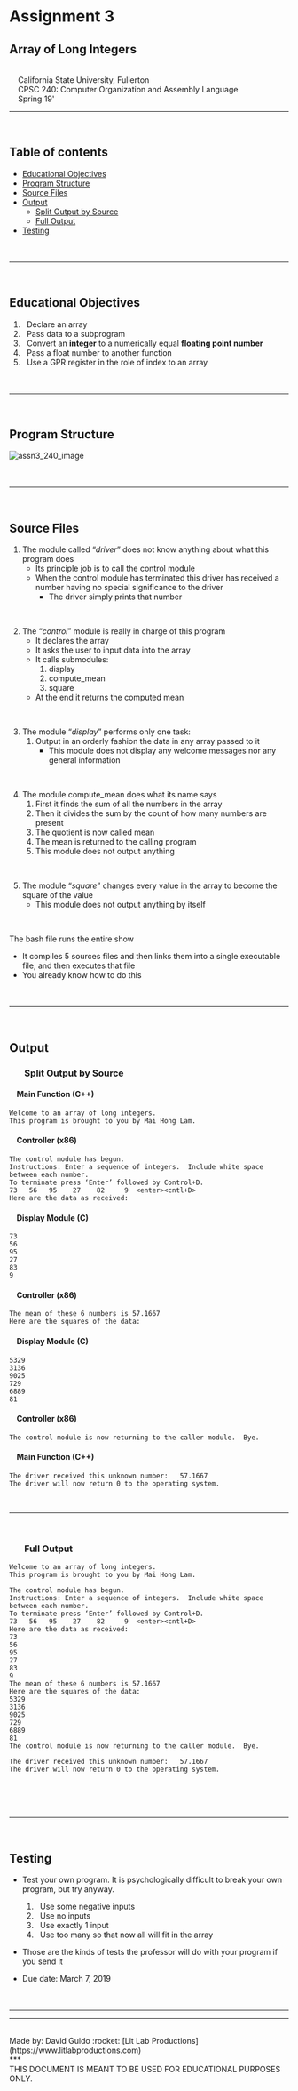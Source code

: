 # Assignment 3
## Array of Long Integers

<br/>&nbsp;&nbsp;&nbsp;&nbsp;California State University, Fullerton
<br/>&nbsp;&nbsp;&nbsp;&nbsp;CPSC 240: Computer Organization and Assembly Language
<br/>&nbsp;&nbsp;&nbsp;&nbsp;Spring 19'
***
<br/>

## Table of contents
  * [Educational Objectives](#educational-objectives)
  * [Program Structure](#program-structure)
  * [Source Files](#source-files)
  * [Output](#output)
     * [Split Output by Source](#split-output-by-source)
     * [Full Output](#full-output)
* [Testing](#testing)
<br/><br/><br/>
***
<br/>

## Educational Objectives
   1.  &nbsp;&nbsp;Declare an array
   2.  &nbsp;&nbsp;Pass data to a subprogram
   3.  &nbsp;&nbsp;Convert an **integer** to a numerically equal **floating point number**
   4.  &nbsp;&nbsp;Pass a float number to another function
   5.  &nbsp;&nbsp;Use a GPR register in the role of index to an array
<br/><br/><br/>
***
<br/>

## Program Structure
![assn3_240_image](https://user-images.githubusercontent.com/47490318/53930932-0065b800-4048-11e9-9533-f4ec277d0c64.png)
<br/><br/><br/>
***
<br/>

## Source Files
1. The module called “*driver*” does not know anything about what this program does  
   - Its principle job is to call the control module
   - When the control module has terminated this driver has received
     a number having no special significance to the driver
     - The driver simply prints that number  
<br/>

2. The “*control*” module is really in charge of this program  
   - It declares the array
   - It asks the user to input data into the array
   - It calls submodules:
     1. display
     2. compute_mean
     3. square
   - At the end it returns the computed mean  
<br/>

3. The module “*display*” performs only one task:  
   1. Output in an orderly fashion the data in any array passed to it
       - This module does not display any welcome messages nor any general information  
<br/>

4. The module compute_mean does what its name says  
   1. First it finds the sum of all the numbers in the array
   2. Then it divides the sum by the count of how many numbers are present
   3. The quotient is now called mean
   4. The mean is returned to the calling program
   5. This module does not output anything  
<br/>

5. The module “*square*” changes every value in the array to become the square of the value
   - This module does not output anything by itself  
<br/>

The bash file runs the entire show
   - It compiles 5 sources files and then links them into a single executable file, and then executes that file
   - You already know how to do this
<br/><br/><br/>
***
<br/>

## Output

### &nbsp;&nbsp;&nbsp;&nbsp;&nbsp;&nbsp; Split Output by Source

#### &nbsp;&nbsp;&nbsp; Main Function (C++)
```
Welcome to an array of long integers. 
This program is brought to you by Mai Hong Lam. 
```

#### &nbsp;&nbsp;&nbsp; Controller (x86)
```
The control module has begun. 
Instructions: Enter a sequence of integers.  Include white space between each number.
To terminate press ‘Enter’ followed by Control+D.   
73   56   95    27    82     9  <enter><cntl+D>      
Here are the data as received: 
```

#### &nbsp;&nbsp;&nbsp; Display Module (C)
```
73  
56            
95              
27   
83 
9
```

#### &nbsp;&nbsp;&nbsp; Controller (x86)
```
The mean of these 6 numbers is 57.1667 
Here are the squares of the data:
```

#### &nbsp;&nbsp;&nbsp; Display Module (C)
```
5329    
3136       
9025        
729      
6889                 
81       
```

#### &nbsp;&nbsp;&nbsp; Controller (x86)
```
The control module is now returning to the caller module.  Bye. 
```

#### &nbsp;&nbsp;&nbsp; Main Function (C++)
```
The driver received this unknown number:   57.1667  
The driver will now return 0 to the operating system.
```
<br/>

***

<br/>



### &nbsp;&nbsp;&nbsp;&nbsp;&nbsp;&nbsp; Full Output
```
Welcome to an array of long integers.
This program is brought to you by Mai Hong Lam.

The control module has begun.
Instructions: Enter a sequence of integers.  Include white space between each number.
To terminate press ‘Enter’ followed by Control+D.
73   56   95    27    82     9  <enter><cntl+D>
Here are the data as received:
73
56
95
27
83
9
The mean of these 6 numbers is 57.1667
Here are the squares of the data:
5329
3136
9025
729
6889
81
The control module is now returning to the caller module.  Bye.

The driver received this unknown number:   57.1667
The driver will now return 0 to the operating system.

```
<br/><br/><br/>
***
<br/>

## Testing
- Test your own program. It is psychologically difficult to break your own program, but try
  anyway. 
  1. &nbsp;&nbsp;Use some negative inputs
  2. &nbsp;&nbsp;Use no inputs
  3. &nbsp;&nbsp;Use exactly 1 input
  4. &nbsp;&nbsp;Use too many so that now all will fit in the array

- Those are the kinds of tests the professor will do with your program if you send it
- Due date: March 7, 2019
<br/><br/><br/>
***
***
<br/>
Made by:  
David Guido :rocket:  
[Lit Lab Productions](https://www.litlabproductions.com)
<br/>
***
<br/>
THIS DOCUMENT IS MEANT TO BE USED FOR EDUCATIONAL PURPOSES ONLY.
